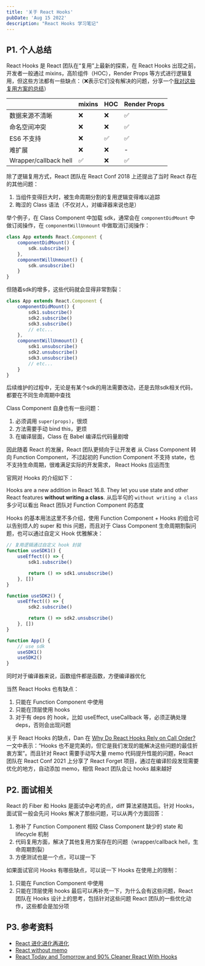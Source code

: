 ```yaml
---
title: '关于 React Hooks'
pubDate: 'Aug 15 2022'
description: "React Hooks 学习笔记"
---
```


## P1. 个人总结

React Hooks 是 React 团队在“复用”上最新的探索，在 React Hooks 出现之前，开发者一般通过 mixins，高阶组件（HOC），Render Props 等方式进行逻辑复用，但这些方法都有一些缺点：（❌表示它们没有解决的问题，分享一个[我对这些复用方案的总结](https://slides.com/showonne/react-hooks)）

|    | mixins  | HOC | Render Props |
|  ----  | ----  | ---- | ---- |
| 数据来源不清晰  | ❌ | ❌ | ✅ |
| 命名空间冲突  | ❌ | ❌ | ✅ |
| ES6 不支持  | ❌ | ✅ | ✅ |
| 难扩展  | ❌ | ❌ | - |
| Wrapper/callback hell  | ✅ | ❌ | ✅|

除了逻辑复用方式，React 团队在 React Conf 2018 上还提出了当时 React 存在的其他问题：
1. 当组件变得巨大时，被生命周期分割的复用逻辑变得难以追踪
2. 晦涩的 Class 语法（不仅对人，对编译器来说也是）

举个例子，在 Class Component 中加载 sdk，通常会在 `componentDidMount` 中做订阅操作，在 `componentWillUnmount` 中做取消订阅操作：

```jsx 
class App extends React.Component {
    componentDidMount() {
        sdk.subscribe()
    },
    componentWillUnmount() {
        sdk.unsubscribe()
    }
}
```

但随着sdk的增多，这些代码就会显得非常割裂：

```jsx 
class App extends React.Component {
    componentDidMount() {
        sdk1.subscribe()
        sdk2.subscribe()
        sdk3.subscribe()
        // etc...
    },
    componentWillUnmount() {
        sdk1.unsubscribe()
        sdk2.unsubscribe()
        sdk3.unsubscribe()
        // etc...
    }
}
```
后续维护的过程中，无论是有某个sdk的用法需要改动，还是去除sdk相关代码，都要在不同生命周期中查找

Class Component 自身也有一些问题：
1. 必须调用 `super(props)`，很烦
2. 方法需要手动 bind this，更烦
3. 在编译层面，Class 在 Babel 编译后代码量剧增

因此随着 React 的发展，React 团队更倾向于让开发者 从 Class Component 转向 Function Component，不过起初的 Function Component 不支持 state，也不支持生命周期，很难满足实际的开发需求， React Hooks 应运而生

官网对 Hooks 的介绍如下：

Hooks are a new addition in React 16.8. They let you use state and other React features **without writing a class**. 从后半句的 `without writing a class` 多少可以看出 React 团队对 Function Component 的态度

Hooks 的基本用法这里不多介绍，使用 Function Component + Hooks 的组合可以告别烦人的 super 和 this 问题，而且对于 Class Component 生命周期割裂问题，也可以通过自定义 Hook 优雅解决：

```jsx 
// 复用逻辑通过自定义 hook 封装
function useSDK1() {
    useEffect(() => {
        sdk1.subscribe()

        return () => sdk1.unsubscribe()
    }, [])
}

function useSDK2() {
    useEffect(() => {
        sdk2.subscribe()

        return () => sdk2.unsubscribe()
    }, [])
}

function App() {
    // use sdk
    useSDK1()
    useSDK2()
}
```

同时对于编译器来说，函数组件都是函数，方便编译器优化

当然 React Hooks 也有缺点：
1. 只能在 Function Component 中使用
2. 只能在顶层使用 hooks
3. 对于有 deps 的 hook，比如 useEffect, useCallback 等，必须正确处理 deps，否则会出现问题

关于 React Hooks 的缺点，Dan 在 [Why Do React Hooks Rely on Call Order?](https://overreacted.io/why-do-hooks-rely-on-call-order/) 一文中表示：“Hooks 也不是完美的，但它是我们发现的能解决这些问题的最佳折衷方案”。而且针对 React 需要手动写大量 memo 代码提升性能的问题，React 团队在 React Conf 2021 上分享了 React Forget 项目，通过在编译阶段发现需要优化的地方，自动添加 memo，相信 React 团队会让 hooks 越来越好

## P2. 面试相关
React 的 Fiber 和 Hooks 是面试中必考的点，diff 算法紧随其后。针对 Hooks，面试官一般会先问 Hooks 解决了那些问题，可以从两个方面回答：
1. 弥补了 Function Component 相较 Class Component 缺少的 state 和 lifecycle 机制
2. 代码复用方面，解决了其他复用方案存在的问题（wrapper/callback hell，生命周期割裂）
3. 方便测试也是一个点，可以提一下

如果面试官问 Hooks 有哪些缺点，可以说一下 Hooks 在使用上的限制：
1. 只能在 Function Component 中使用
2. 只能在顶层使用 hooks
最后可以再补充一下，为什么会有这些问题，React 团队在 Hooks 设计上的思考，包括针对这些问题 React 团队的一些优化动作，这些都会是加分项

## P3. 参考资料
- [React 进化进化再进化](https://slides.com/showonne/react-hooks)
- [React without memo](https://www.youtube.com/watch?v=lGEMwh32soc)
- [React Today and Tomorrow and 90% Cleaner React With Hooks](https://www.youtube.com/watch?v=dpw9EHDh2bM&t=1538s)
